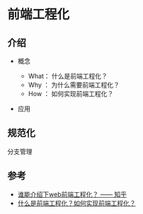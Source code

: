 # 前端工程化

## 介绍

* 概念

  * What： 什么是前端工程化？
  * Why ： 为什么需要前端工程化？ 
  * How ： 如何实现前端工程化？

* 应用


## 规范化

分支管理

## 参考

* [谁能介绍下web前端工程化？ —— 知乎](https://www.zhihu.com/question/24558375)
* [什么是前端工程化？如何实现前端工程化？](https://www.cnblogs.com/zhengrongbaba/p/15097839.html)